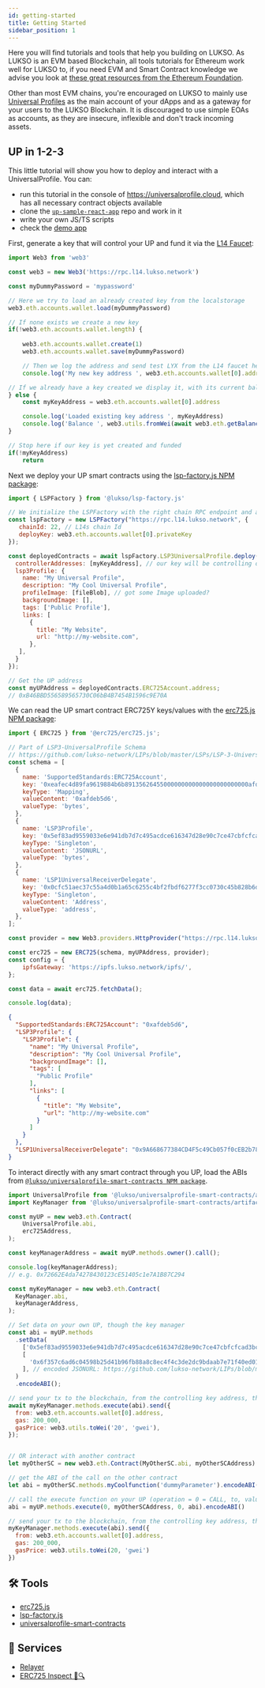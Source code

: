 ```yaml
---
id: getting-started
title: Getting Started
sidebar_position: 1
---
```


Here you will find tutorials and tools that help you building on LUKSO. As LUKSO is an EVM based Blockchain, all tools tutorials for Ethereum work well for LUKSO to, if you need EVM and Smart Contract knowledge we advise you look at [these great resources from the Ethereum Foundation](https://ethereum.org/en/developers/learning-tools/).


Other than most EVM chains, you're encouraged on LUKSO to mainly use [Universal Profiles](../standards/Universal-Profiles.md) as the main account of your dApps and as a gateway for your users to the LUKSO Blockchain. It is discouraged to use simple EOAs as accounts, as they are insecure, inflexible and don't track incoming assets.

## UP in 1-2-3

This little tutorial will show you how to deploy and interact with a UniversalProfile.
You can:

- run this tutorial in the console of <https://universalprofile.cloud>, which has all necessary contract objects available
- clone the [`up-sample-react-app`](https://github.com/Hugoo/up-sample-react-app) repo and work in it
- write your own JS/TS scripts
- check the [demo app](https://hugoo.github.io/up-sample-react-app/)

First, generate a key that will control your UP and fund it via the [L14 Faucet](http://faucet.l14.lukso.network):

```js title="Load web3"
import Web3 from 'web3'

const web3 = new Web3('https://rpc.l14.lukso.network')

const myDummyPassword = 'mypassword'

// Here we try to load an already created key from the localstorage
web3.eth.accounts.wallet.load(myDummyPassword)

// If none exists we create a new key
if(!web3.eth.accounts.wallet.length) {
  
    web3.eth.accounts.wallet.create(1)
    web3.eth.accounts.wallet.save(myDummyPassword)

    // Then we log the address and send test LYX from the L14 faucet here: http://faucet.l14.lukso.network
    console.log('My new key address ', web3.eth.accounts.wallet[0].address)

// If we already have a key created we display it, with its current balance
} else {
    const myKeyAddress = web3.eth.accounts.wallet[0].address

    console.log('Loaded existing key address ', myKeyAddress)
    console.log('Balance ', web3.utils.fromWei(await web3.eth.getBalance(myKeyAddress), 'ether'), 'LYXt')
}

// Stop here if our key is yet created and funded
if(!myKeyAddress)
    return
```

Next we deploy your UP smart contracts using the [lsp-factory.js NPM package](./lsp-factoryjs/introduction/getting-started):

```js title="Deploy and configure contracts with lsp-factory.js"
import { LSPFactory } from '@lukso/lsp-factory.js'

// We initialize the LSPFactory with the right chain RPC endpoint and a privatekey from which we will deploy the UPs
const lspFactory = new LSPFactory("https://rpc.l14.lukso.network", {
   chainId: 22, // L14s chain Id
   deployKey: web3.eth.accounts.wallet[0].privateKey
});

const deployedContracts = await lspFactory.LSP3UniversalProfile.deploy({
  controllerAddresses: [myKeyAddress], // our key will be controlling our UP in the beginning
  lsp3Profile: {
    name: "My Universal Profile",
    description: "My Cool Universal Profile",
    profileImage: [fileBlob], // got some Image uploaded?
    backgroundImage: [],
    tags: ['Public Profile'],
    links: [
      {
        title: "My Website",
        url: "http://my-website.com",
      },
   ],
  }
});

// Get the UP address
const myUPAddress = deployedContracts.ERC725Account.address;
// 0xB46BBD556589565730C06bB4B7454B1596c9E70A
```

We can read the UP smart contract ERC725Y keys/values with the [erc725.js NPM package](./erc725js/getting-started):

```js title="Read Universal Profile ERC725 keys/values with erc725.js"
import { ERC725 } from '@erc725/erc725.js';

// Part of LSP3-UniversalProfile Schema
// https://github.com/lukso-network/LIPs/blob/master/LSPs/LSP-3-UniversalProfile.md
const schema = [
  {
    name: 'SupportedStandards:ERC725Account',
    key: '0xeafec4d89fa9619884b6b89135626455000000000000000000000000afdeb5d6',
    keyType: 'Mapping',
    valueContent: '0xafdeb5d6',
    valueType: 'bytes',
  },
  {
    name: 'LSP3Profile',
    key: '0x5ef83ad9559033e6e941db7d7c495acdce616347d28e90c7ce47cbfcfcad3bc5',
    keyType: 'Singleton',
    valueContent: 'JSONURL',
    valueType: 'bytes',
  },
  {
    name: 'LSP1UniversalReceiverDelegate',
    key: '0x0cfc51aec37c55a4d0b1a65c6255c4bf2fbdf6277f3cc0730c45b828b6db8b47',
    keyType: 'Singleton',
    valueContent: 'Address',
    valueType: 'address',
  },
];

const provider = new Web3.providers.HttpProvider("https://rpc.l14.lukso.network");

const erc725 = new ERC725(schema, myUPAddress, provider);
const config = {
    ipfsGateway: 'https://ipfs.lukso.network/ipfs/',
};

const data = await erc725.fetchData();

console.log(data);
```

```json title="console.log(data)"
{
  "SupportedStandards:ERC725Account": "0xafdeb5d6",
  "LSP3Profile": {
    "LSP3Profile": {
      "name": "My Universal Profile",
      "description": "My Cool Universal Profile",
      "backgroundImage": [],
      "tags": [
        "Public Profile"
      ],
      "links": [
        {
          "title": "My Website",
          "url": "http://my-website.com"
        }
      ]
    }
  },
  "LSP1UniversalReceiverDelegate": "0x9A668677384CD4F5c49Cb057f0cEB2b783Ed670F"
}
```

To interact directly with any smart contract through you UP, load the ABIs from [`@lukso/universalprofile-smart-contracts NPM package`](https://www.npmjs.com/package/@lukso/universalprofile-smart-contracts).

```js title="Interact directly through your UP"
import UniversalProfile from '@lukso/universalprofile-smart-contracts/artifacts/UniversalProfile.json';
import KeyManager from '@lukso/universalprofile-smart-contracts/artifacts/LSP6KeyManager.json';

const myUP = new web3.eth.Contract(
    UniversalProfile.abi,
    erc725Address,
);

const keyManagerAddress = await myUP.methods.owner().call();

console.log(keyManagerAddress);
// e.g. 0x72662E4da74278430123cE51405c1e7A1B87C294

const myKeyManager = new web3.eth.Contract(
  KeyManager.abi,
  keyManagerAddress,
);

// Set data on your own UP, though the key manager
const abi = myUP.methods
  .setData(
    ['0x5ef83ad9559033e6e941db7d7c495acdce616347d28e90c7ce47cbfcfcad3bc5'], // LSP3Profile
    [
      '0x6f357c6ad6c04598b25d41b96fb88a8c8ec4f4c3de2dc9bdaab7e71f40ed012b84d0c126697066733a2f2f516d6262447348577a4d4d724538594345766e3342633254706756793176535736414d3946376168595642573874',
    ], // encoded JSONURL: https://github.com/lukso-network/LIPs/blob/main/LSPs/LSP-2-ERC725YJSONSchema.md#jsonurl
  )
  .encodeABI();

// send your tx to the blockchain, from the controlling key address, through the key manager
await myKeyManager.methods.execute(abi).send({
  from: web3.eth.accounts.wallet[0].address,
  gas: 200_000,
  gasPrice: web3.utils.toWei('20', 'gwei'),
});


// OR interact with another contract
let myOtherSC = new web3.eth.Contract(MyOtherSC.abi, myOtherSCAddress)

// get the ABI of the call on the other contract
let abi = myOtherSC.methods.myCoolfunction('dummyParameter').encodeABI()

// call the execute function on your UP (operation = 0 = CALL, to, value, calldata)
abi = myUP.methods.execute(0, myOtherSCAddress, 0, abi).encodeABI()

// send your tx to the blockchain, from the controlling key address, through the key manager
myKeyManager.methods.execute(abi).send({
  from: web3.eth.accounts.wallet[0].address,
  gas: 200_000,
  gasPrice: web3.utils.toWei(20, 'gwei')
})

```


## 🛠 Tools

- [erc725.js](./erc725js/getting-started)
- [lsp-factory.js](./lsp-factoryjs/introduction/getting-started)
- [universalprofile-smart-contracts](https://github.com/lukso-network/lsp-universalprofile-smart-contracts)

## 🔌 Services

- [Relayer](./relayer-api/execute-transaction)
- [ERC725 Inspect 📝🔍](./erc725-tools)
